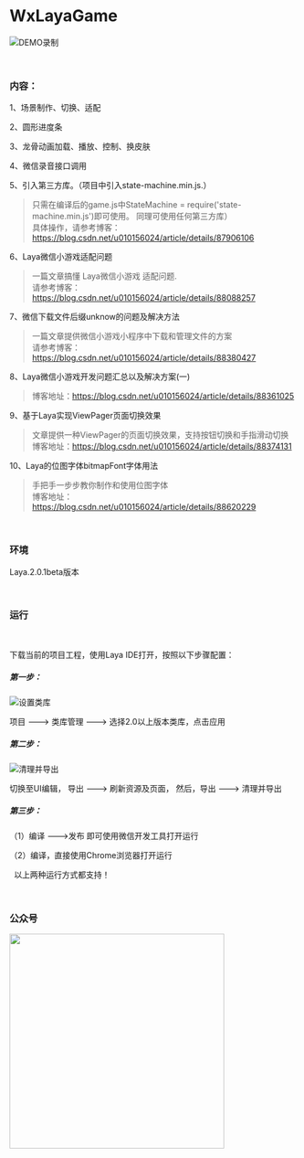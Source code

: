 # WxLayaGame
  
![DEMO录制](https://github.com/longyinzaitian/WxLayaGame/blob/master/demo.gif)
   
   
&nbsp;
### 内容：

1、场景制作、切换、适配  
  
2、圆形进度条  
  
3、龙骨动画加载、播放、控制、换皮肤  
  
4、微信录音接口调用  
  
5、引入第三方库。（项目中引入state-machine.min.js.）    
>   只需在编译后的game.js中StateMachine = require('state-machine.min.js')即可使用。 同理可使用任何第三方库）    
>   具体操作，请参考博客：https://blog.csdn.net/u010156024/article/details/87906106  

6、Laya微信小游戏适配问题  
> 一篇文章搞懂 Laya微信小游戏 适配问题.    
> 请参考博客： https://blog.csdn.net/u010156024/article/details/88088257

7、微信下载文件后缀unknow的问题及解决方法
> 一篇文章提供微信小游戏小程序中下载和管理文件的方案  
> 请参考博客：https://blog.csdn.net/u010156024/article/details/88380427

8、Laya微信小游戏开发问题汇总以及解决方案(一)  
> 博客地址：https://blog.csdn.net/u010156024/article/details/88361025

9、基于Laya实现ViewPager页面切换效果
> 文章提供一种ViewPager的页面切换效果，支持按钮切换和手指滑动切换  
> 博客地址：https://blog.csdn.net/u010156024/article/details/88374131

10、Laya的位图字体bitmapFont字体用法  
> 手把手一步步教你制作和使用位图字体  
> 博客地址： https://blog.csdn.net/u010156024/article/details/88620229  
  
  
&nbsp;
### 环境  
  
Laya.2.0.1beta版本  


&nbsp;

### 运行 

&nbsp;

下载当前的项目工程，使用Laya IDE打开，按照以下步骤配置：  


##### 第一步：   

![设置类库](https://github.com/longyinzaitian/WxLayaGame/blob/master/art/2.png)

项目 ---> 类库管理 ---> 选择2.0以上版本类库，点击应用   


##### 第二步：   

![清理并导出](https://github.com/longyinzaitian/WxLayaGame/blob/master/art/1.png)

切换至UI编辑， 导出 ---> 刷新资源及页面， 然后，导出 ---> 清理并导出   


##### 第三步：   

（1）编译 --->发布  即可使用微信开发工具打开运行    
    
（2）编译，直接使用Chrome浏览器打开运行  

&nbsp;&nbsp;以上两种运行方式都支持！

&nbsp;
### 公众号    

<img with="540" height="376" src="https://img-blog.csdnimg.cn/20190225010002934.png?x-oss-process=image/watermark,type_ZmFuZ3poZW5naGVpdGk,shadow_10,text_aHR0cHM6Ly9ibG9nLmNzZG4ubmV0L3UwMTAxNTYwMjQ=,size_16,color_FFFFFF,t_70"></img>
